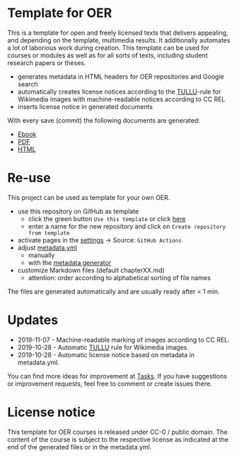# Template for OER

This is a template for open and freely licensed texts that delivers appealing, and depending on the template, multimedia results. It additionally automates a lot of laborious work during creation. This template can be used for courses or modules as well as for all sorts of texts, including student research papers or theses.

* generates metadata in HTML headers for OER repositories and Google search
* automatically creates license notices according to the [TULLU](https://open-educational-resources.de/wp-content/uploads/graphic_TASLL-rule_OER-2.pdf)-rule for Wikimedia images with machine-readable notices according to CC REL
* inserts license notice in generated documents

With every save (commit) the following documents are generated:

* [Ebook](https://tibhannover.github.io/markdown-documents-template2/document.epub)
* [PDF](https://tibhannover.github.io/markdown-documents-template2/document.pdf)
* [HTML](https://tibhannover.github.io/markdown-documents-template2/index.html)

# Re-use

This project can be used as template for your own OER.

* use this repository on GitHub as template
    * click the green button `Use this template` or click [here](https://github.com/TIBHannover/markdown-documents-template2/generate)
    * enter a name for the new repository and click on `Create repository from template`
* activate pages in the [settings](../../settings/pages) -> Source: `GitHub Actions`
* adjust [metadata.yml](../../edit/main/metadata.yml)
    * manually
    * with the [metadata generator](https://oersi.gitlab.io/metadata-form/metadata-generator.html)
* customize Markdown files (default chapterXX.md)
    * attention: order according to alphabetical sorting of file names

The files are generated automatically and are usually ready after < 1 min.

# Updates
* 2019-11-07 - Machine-readable marking of images according to CC REL.
* 2019-10-28 - Automatic [TULLU](https://open-educational-resources.de/wp-content/uploads/graphic_TASLL-rule_OER-2.pdf) rule for Wikimedia images.
* 2019-10-28 - Automatic license notice based on metadata in metadata.yml.

You can find more ideas for improvement at [Tasks](https://github.com/TIBHannover/markdown-documents-template2/issues). If you have suggestions or improvement requests, feel free to comment or create issues there.


# License notice
This template for OER courses is released under CC-0 / public domain. The content of the course is subject to the respective license as indicated at the end of the generated files or in the metadata.yml.